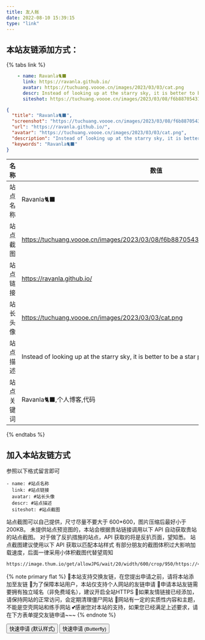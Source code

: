 ```yaml
---
title: 友人帐
date: 2022-08-10 15:39:15
type: "link"
---
```


## 本站友链添加方式：
{% tabs link %}
<!-- tab 🙋 butterfly-💭candy -->
```yml
    - name: Ravanla🐈‍⬛
      link: https://ravanla.github.io/
      avatar: https://tuchuang.voooe.cn/images/2023/03/03/cat.png
      descr: Instead of looking up at the starry sky, it is better to be a star picker.
      siteshot: https://tuchuang.voooe.cn/images/2023/03/08/f6b88705431cf98ae461b64923e7546.png
```
<!-- endtab -->

<!-- tab 🥗YML -->
```JSON
{
  "title": "Ravanla🐈‍⬛",
  "screenshot": "https://tuchuang.voooe.cn/images/2023/03/08/f6b88705431cf98ae461b64923e7546.png",
  "url": "https://ravanla.github.io/",
  "avatar": "https://tuchuang.voooe.cn/images/2023/03/03/cat.png",
  "description": "Instead of looking up at the starry sky, it is better to be a star picker.",
  "keywords": "Ravanla🐈‍⬛"
}
```
<!-- endtab -->

<!-- tab 🌴General -->

| 名称       | 数值                                              |
| ---------- | ------------------------------------------------- |
| 站点名称   | Ravanla🐈‍⬛                                         |
| 站点截图   | https://tuchuang.voooe.cn/images/2023/03/08/f6b88705431cf98ae461b64923e7546.png |
| 站点链接   | https://ravanla.github.io/                             |
| 站长头像   | https://tuchuang.voooe.cn/images/2023/03/03/cat.png           |
| 站点描述   | Instead of looking up at the starry sky, it is better to be a star picker.                                 |
| 站点关键词 | Ravanla🐈‍⬛,个人博客,代码                           |

<!-- endtab -->
{% endtabs %}


## 加入本站友链方式
参照以下格式留言即可
```YML
- name: #站点名称
  link: #站点链接
  avatar: #站长头像
  descr: #站点描述
  siteshot: #站点截图 
```

站点截图可以自己提供，尺寸尽量不要大于 600*600，图片压缩后最好小于200KB。
未提供站点预览图的，本站会根据贵站链接调用以下 API 自动获取贵站的站点截图。
对于做了反扒措施的站点，API 获取的将是反扒页面，望知悉。
站点截图建议使用以下 API 获取以匹配本站样式
有部分朋友的截图体积过大影响加载速度，后面一律采用小体积截图代替望周知
```markdown
https://image.thum.io/get/allowJPG/wait/20/width/600/crop/950/https://<你的域名>/
```

{% note primary flat %}
🎉本站支持交换友链，在您提出申请之前，请将本站添加至友链
🥗为了保障本站用户，本站仅支持个人网站的友链申请
🍧申请本站友链需要拥有独立域名（非免费域名），建议开启全站HTTPS
🥫如果友情链接已经添加，请保持网站的正常访问，会定期清理僵尸网站
🍖网站有一定的实质性内容和主题，不能是空壳网站和练手网站
💕感谢您对本站的支持，如果您已经满足上述要求，请在下方表单提交友链申请~~~
{% endnote %}

<div class="addBtn"><button onclick="leonus.linkCom()"><i class="fa-solid fa-circle-plus"></i>快速申请 (默认样式)</button> <button onclick="leonus.linkCom(&quot;bf&quot;)"><i class="fa-solid fa-circle-plus"></i>快速申请 (Butterfly)</button></div>
<link rel="stylesheet" href="/css/kslink.css">
<script src="/js/kslink.js"></script>